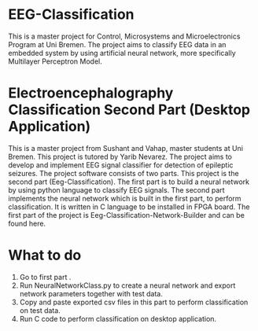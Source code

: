 # EEG-Classification
This is a master project for Control, Microsystems and Microelectronics Program at Uni Bremen. The project aims to classify EEG data in an embedded system by using artificial neural network, more specifically Multilayer Perceptron Model.

# Electroencephalography Classification Second Part (Desktop Application)
This is a master project from Sushant and Vahap, master students at Uni Bremen. This project is tutored by Yarib Nevarez.
The project aims to develop and implement EEG signal classifier for detection of epileptic seizures.
The project software consists of two parts. This project is the second part (Eeg-Classification). The first part is to build a neural network by using python language to classify EEG signals.
The second part implements the neural network which is built in the first part, to perform classification. It is written in C language to be installed in FPGA board. The first part of the project is Eeg-Classification-Network-Builder and can be found here.

# What to do
1. Go to first part .
2. Run NeuralNetworkClass.py to create a neural network and export network parameters together with test data.
3. Copy and paste exported csv files in this part to perform classification on test data.
4. Run C code to perform classification on desktop application.
